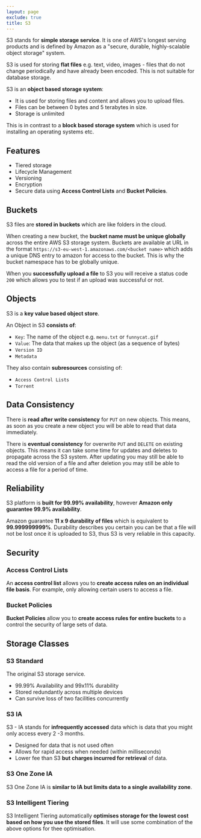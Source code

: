 ```yaml
---
layout: page
exclude: true
title: S3
---
```


S3 stands for **simple storage service**. It is one of AWS's longest serving products and is defined by Amazon as a "secure, durable, highly-scalable object storage" system.

S3 is used for storing **flat files** e.g. text, video, images - files that do not change periodically and have already been encoded. This is not suitable for database storage.

S3 is an **object based storage system**:

- It is used for storing files and content and allows you to upload files.
- Files can be between 0 bytes and 5 terabytes in size.
- Storage is unlimited

This is in contrast to a **block based storage system** which is used for installing an operating systems etc.

## Features

- Tiered storage
- Lifecycle Management
- Versioning
- Encryption
- Secure data using **Access Control Lists** and **Bucket Policies**.

## Buckets

S3 files are **stored in buckets** which are like folders in the cloud. 

When creating a new bucket, the **bucket name must be unique globally** across the entire AWS S3 storage system. Buckets are available at URL in the format `https://s3-eu-west-1.amazonaws.com/<bucket name>` which adds a unique DNS entry to amazon for access to the bucket. This is why the bucket namespace has to be globally unique.

When you **successfully upload a file** to S3 you will receive a status code `200` which allows you to test if an upload was successful or not.

## Objects

S3 is a **key value based object store**.

An Object in S3 **consists of**:

- `Key`: The name of the object e.g. `menu.txt` or `funnycat.gif`
- `Value`: The data that makes up the object (as a sequence of bytes)
- `Version ID`
- `Metadata`

They also contain **subresources** consisting of:

- `Access Control Lists`
- `Torrent`

## Data Consistency

There is **read after write consistency** for `PUT` on new objects. This means, as soon as you create a new object you will be able to read that data immediately.

There is **eventual consistency** for overwrite `PUT` and `DELETE` on existing objects. This means it can take some time for updates and deletes to propagate across the S3 system. After updating you may still be able to read the old version of a file and after deletion you may still be able to access a file for a period of time.

## Reliability

S3 platform is **built for 99.99% availability**, however **Amazon only guarantee 99.9% availability**.

Amazon guarantee **11 x 9 durability of files** which is equivalent to **99.999999999%**. Durability describes you certain you can be that a file will not be lost once it is uploaded to S3, thus S3 is very reliable in this capacity.

## Security

### Access Control Lists

An **access control list** allows you to **create access rules on an individual file basis**. For example, only allowing certain users to access a file.

### Bucket Policies

**Bucket Policies** allow you to **create access rules for entire buckets** to a control the security of large sets of data.

## Storage Classes

### S3 Standard

The original S3 storage service.

- 99.99% Availability and 99x11% durability
- Stored redundantly across multiple devices
- Can survive loss of two facilities concurrently

### S3 IA

S3 - IA stands for **infrequently accessed** data which is data that you might only access every 2 -3 months.

- Designed for data that is not used often
- Allows for rapid access when needed (within milliseconds)
- Lower fee than S3 **but charges incurred for retrieval** of data.

### S3 One Zone IA

S3 One Zone IA is **similar to IA but limits data to a single availability zone**.

### S3 Intelligent Tiering

S3 Intelligent Tiering automatically **optimises storage for the lowest cost based on how you use the stored files**. It will use some combination of the above options for thee optimisation.









<!--stackedit_data:
eyJoaXN0b3J5IjpbNjQ3NzYxMzgsMjA4OTM4MzIwLC05NDA0OD
YyMTYsMTY4MDAxNDk5NiwtMjEyMjY0NTQwNCwtMTkxMTk4MzA3
XX0=
-->